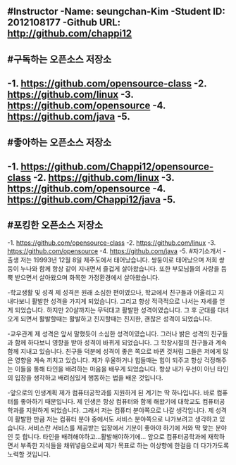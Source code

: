 #Instructor
-Name: seungchan-Kim
-Student ID: 2012108177
-Github URL: http://github.com/chappi12
-
#구독하는 오픈소스 저장소
-
-1. https://github.com/opensource-class
-2. https://github.com/linux
-3. https://github.com/opensource
-4. https://github.com/java
-5.
-
#좋아하는 오픈소스 저장소
-
-1. https://github.com/Chappi12/opensource-class
-2. https://github.com/linux
-3. https://github.com/opensource
-4. https://github.com/Chappi12/java
-5.
-
#포킹한 오픈소스 저장소
-
-1. https://github.com/opensource-class
-2. https://github.com/linux
-3. https://github.com/opensource
-4. https://github.com/java
-5.
#자기소개서
-출생
저는 19993년 12월 8일 제주도에서 태어났습니다. 쌍둥이로 태어났으며 저희 쌍둥이 누나와 함께 항상 같이 지내면서 즐겁게 살아왔습니다.
또한 부모님들의 사랑을 듬뿍 받으면서 살아왔으며 화목한 가정환경에서 살아왔습니다.

-학교생활 및 성격
제 성격은 원래 소심한 편이였으나, 학교에서 친구들과 어울리고 지내다보니 활발한 성격을 가지게 되었습니다. 그리고 항상 적극적으로 나서는 자세를 얻게 되었습니다.
하지만 20살까지는 무턱대고 활발한 성격이였습니다. 그 후 군대를 다녀오게 되면서 활발할때는 활발하고 진지할때는 진지한, 괜찮은 성격이 되었습니다.

-교우관계
제 성격은 앞서 말했듯이 소심한 성격이였습니다. 그러나 밝은 성격의 친구들과 함께 하다보니 영향을 받아 성격이 바뀌게 되었습니다. 그 학창시절의 친구들과 계속 함께 지내고 있습니다.
친구들 덕분에 성격이 좋은 쪽으로 바뀐 것처럼 그들은 저에게 많은 영향을 계속 끼치고 있습니다. 제가 우울하거나 힘들때는 힘이 되주고 항상 걱정해주는 이들을 통해 타인을 배려하는 마음을 배우게 되었습니다.
항상 내가 우선이 아닌 타인의 입장을 생각하고 배려심있게 행동하는 법을 배운 것입니다.

-앞으로의 인생계획
제가 컴퓨터공학과를 지원하게 된 계기는 딱 하나입니다. 바로 컴퓨터를 좋아하기 때문입니다. 제 인생은 항상 컴퓨터와 함께 해왔기에 대학교도 컴퓨터공학과를 지원하게 되었습니다.
그래서 저는 컴퓨터 분야쪽으로 나갈 생각입니다. 제 성격이 활발한 만큼 저는 컴퓨터 분야 중에서도 서비스 분야쪽으로 나가보려고 생각하고 있습니다.
서비스란 서비스를 제공받는 입장에서 기분이 좋아야 하기에 저와 딱 맞는 분야인 듯 합니다. 타인을 배려해야하고...활발해야하기에... 앞으로 컴퓨터공학과에 재학하면서 부족한 지식들을 채워넣음으로써 제가 목표로 하는 이상향에 한걸음 더 다가가도록 노력할 것입니다.
